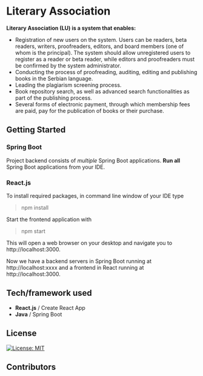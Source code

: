 # Literary Association

**Literary Association (LU) is a system that enables:**

<ul>
<li>Registration of new users on the system. Users can be readers, beta readers, writers, proofreaders, editors, and board members (one of whom is the principal). The system should allow unregistered users to register as a reader or beta reader, while editors and proofreaders must be confirmed by the system administrator.</li>
<li>Conducting the process of proofreading, auditing, editing and publishing books in the Serbian language.</li>
<li>Leading the plagiarism screening process.</li>
<li>Book repository search, as well as advanced search functionalities as part of the publishing process.</li>
<li>Several forms of electronic payment, through which membership fees are paid, pay for the publication of books or their purchase.</li>
</ul>

## Getting Started
### Spring Boot
Project backend consists of *multiple* Spring Boot applications. **Run all** Spring Boot applications from your IDE.
### React.js
To install required packages, in command line window of your IDE type

> npm install

Start the frontend application with

> npm start

This will open a web browser on your desktop and navigate you to http://localhost:3000.

Now we have a backend servers in Spring Boot running at http://localhost:xxxx and a frontend in React running at http://localhost:3000.

## Tech/framework used
- **React.js** / Create React App
- **Java** / Spring Boot
## License
[![License: MIT](https://img.shields.io/badge/License-MIT-yellow.svg)](https://github.com/joooooooj/literary-association/blob/main/LICENSE)
## Contributors

